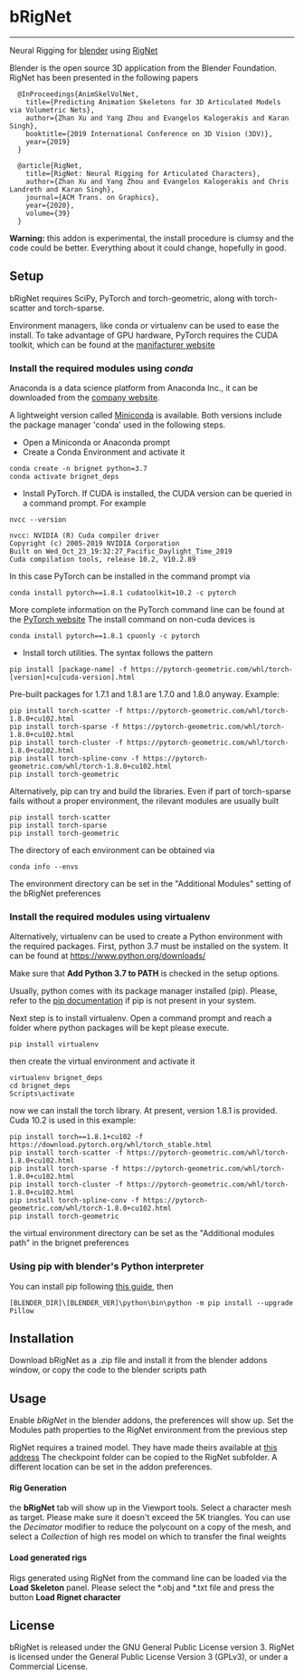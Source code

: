 # bRigNet
---------
Neural Rigging for [blender](https://www.blender.org/ "Blender Home Page") using [RigNet](https://zhan-xu.github.io/rig-net/ "RigNet Home Page")

Blender is the open source 3D application from the Blender Foundation. RigNet has been presented in the following papers

``` 
  @InProceedings{AnimSkelVolNet,
    title={Predicting Animation Skeletons for 3D Articulated Models via Volumetric Nets},
    author={Zhan Xu and Yang Zhou and Evangelos Kalogerakis and Karan Singh},
    booktitle={2019 International Conference on 3D Vision (3DV)},
    year={2019}
  }
```

```
  @article{RigNet,
    title={RigNet: Neural Rigging for Articulated Characters},
    author={Zhan Xu and Yang Zhou and Evangelos Kalogerakis and Chris Landreth and Karan Singh},
    journal={ACM Trans. on Graphics},
    year={2020},
    volume={39}
  }
```

**Warning:** this addon is experimental, the install procedure is clumsy and the code could be better.
Everything about it could change, hopefully in good.


## Setup

bRigNet requires SciPy, PyTorch and torch-geometric, along with torch-scatter and torch-sparse.

Environment managers, like conda or virtualenv can be used to ease the install.
To take advantage of GPU hardware, PyTorch requires the CUDA toolkit, which can be found at the
[manifacturer website](https://developer.nvidia.com)

### Install the required modules using *conda*

Anaconda is a data science platform from Anaconda Inc., it can be downloaded from the
[company website](https://www.anaconda.com/).

A lightweight version called [Miniconda](https://docs.conda.io/en/latest/miniconda.html) is available.
Both versions include the package manager 'conda' used in the following steps.

- Open a Miniconda or Anaconda prompt
- Create a Conda Environment and activate it

```
conda create -n brignet python=3.7
conda activate brignet_deps
```

- Install PyTorch. If CUDA is installed, the CUDA version can be queried in a command prompt. For example

```
nvcc --version
```
```
nvcc: NVIDIA (R) Cuda compiler driver
Copyright (c) 2005-2019 NVIDIA Corporation
Built on Wed_Oct_23_19:32:27_Pacific_Daylight_Time_2019
Cuda compilation tools, release 10.2, V10.2.89
```

In this case PyTorch can be installed in the command prompt via

```
conda install pytorch==1.8.1 cudatoolkit=10.2 -c pytorch
```

More complete information on the PyTorch command line can be found at the [PyTorch website](https://pytorch.org/)
The install command on non-cuda devices is

```
conda install pytorch==1.8.1 cpuonly -c pytorch
```

- Install torch utilities. The syntax follows the pattern

```
pip install [package-name] -f https://pytorch-geometric.com/whl/torch-[version]+cu[cuda-version].html
```

Pre-built packages for 1.7.1 and 1.8.1 are 1.7.0 and 1.8.0 anyway. Example:
```
pip install torch-scatter -f https://pytorch-geometric.com/whl/torch-1.8.0+cu102.html
pip install torch-sparse -f https://pytorch-geometric.com/whl/torch-1.8.0+cu102.html
pip install torch-cluster -f https://pytorch-geometric.com/whl/torch-1.8.0+cu102.html
pip install torch-spline-conv -f https://pytorch-geometric.com/whl/torch-1.8.0+cu102.html
pip install torch-geometric
```

Alternatively, pip can try and build the libraries. Even if part of torch-sparse fails without a proper environment,
the rilevant modules are usually built

```
pip install torch-scatter
pip install torch-sparse
pip install torch-geometric
```

The directory of each environment can be obtained via

```
conda info --envs
```

The environment directory can be set in the "Additional Modules" setting of the bRigNet preferences

### Install the required modules using virtualenv

Alternatively, virtualenv can be used to create a Python environment with the required packages.
First, python 3.7 must be installed on the system. It can be found at https://www.python.org/downloads/

Make sure that **Add Python 3.7 to PATH** is checked in the setup options.    

Usually, python comes with its package manager installed (pip). Please, refer
to the [pip documentation](https://pypi.org/project/pip/) if pip is not present in your system.

Next step is to install virtualenv. Open a command prompt and reach a folder where python packages will be kept
please execute.

```
pip install virtualenv
```

then create the virtual environment and activate it

```
virtualenv brignet_deps
cd brignet_deps
Scripts\activate
```

now we can install the torch library. At present, version 1.8.1 is provided. Cuda 10.2 is used in this example:

```
pip install torch==1.8.1+cu102 -f https://download.pytorch.org/whl/torch_stable.html
pip install torch-scatter -f https://pytorch-geometric.com/whl/torch-1.8.0+cu102.html
pip install torch-sparse -f https://pytorch-geometric.com/whl/torch-1.8.0+cu102.html
pip install torch-cluster -f https://pytorch-geometric.com/whl/torch-1.8.0+cu102.html
pip install torch-spline-conv -f https://pytorch-geometric.com/whl/torch-1.8.0+cu102.html
pip install torch-geometric
```

the virtual environment directory can be set as the "Additional modules path" in the brignet preferences


### Using pip with blender's Python interpreter

You can install pip following [this guide](http://www.codeplastic.com/2019/03/12/how-to-install-python-modules-in-blender/ "pip in blender"),
then

```
[BLENDER_DIR]\[BLENDER_VER]\python\bin\python -m pip install --upgrade Pillow
```

## Installation

Download bRigNet as a .zip file and install it from the blender addons window,
or copy the code to the blender scripts path

## Usage 
Enable *bRigNet* in the blender addons, the preferences will show up.
Set the Modules path properties to the RigNet environment from the previous step

RigNet requires a trained model. They have made theirs available at [this address](https://umass.box.com/s/l7dxfayrubf5qzxcyg7can715xnislwm)
The checkpoint folder can be copied to the RigNet subfolder.
A different location can be set in the addon preferences.

#### Rig Generation

the **bRigNet** tab will show up in the Viewport tools. Select a character mesh as target.
Please make sure it doesn't exceed the 5K triangles. You can use the *Decimator* modifier
to reduce the polycount on a copy of the mesh, and select a *Collection* of high res model
on which to transfer the final weights  

#### Load generated rigs

Rigs generated using RigNet from the command line can be loaded via the **Load Skeleton** panel.
Please select the *.obj and *.txt file and press the button **Load Rignet character**

## License

bRigNet is released under the GNU General Public License version 3. RigNet is licensed under the General Public License Version 3 (GPLv3), or under a Commercial License.
